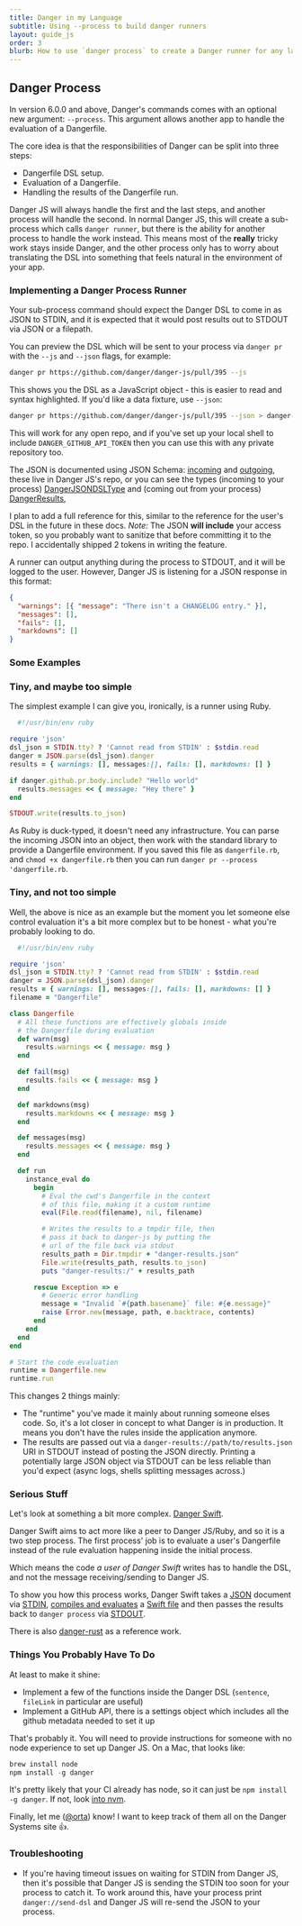 ```yaml
---
title: Danger in my Language
subtitle: Using --process to build danger runners
layout: guide_js
order: 3
blurb: How to use `danger process` to create a Danger runner for any language.
---
```


## Danger Process

In version 6.0.0 and above, Danger's commands comes with an optional new argument: `--process`. This argument allows
another app to handle the evaluation of a Dangerfile.

The core idea is that the responsibilities of Danger can be split into three steps:

- Dangerfile DSL setup.
- Evaluation of a Dangerfile.
- Handling the results of the Dangerfile run.

Danger JS will always handle the first and the last steps, and another process will handle the second. In normal Danger
JS, this will create a sub-process which calls `danger runner`, but there is the ability for another process to handle
the work instead. This means most of the **really** tricky work stays inside Danger, and the other process only has to
worry about translating the DSL into something that feels natural in the environment of your app.

### Implementing a Danger Process Runner

Your sub-process command should expect the Danger DSL to come in as JSON to STDIN, and it is expected that it would post
results out to STDOUT via JSON or a filepath.

You can preview the DSL which will be sent to your process via `danger pr` with the `--js` and `--json` flags, for
example:

```sh
danger pr https://github.com/danger/danger-js/pull/395 --js
```

This shows you the DSL as a JavaScript object - this is easier to read and syntax highlighted. If you'd like a data
fixture, use `--json`:

```sh
danger pr https://github.com/danger/danger-js/pull/395 --json > danger-js-395.dsl.json
```

This will work for any open repo, and if you've set up your local shell to include `DANGER_GITHUB_API_TOKEN` then you
can use this with any private repository too.

The JSON is documented using JSON Schema: [incoming][] and [outgoing][], these live in Danger JS's repo, or you can see
the types (incoming to your process) [DangerJSONDSLType][] and (coming out from your process) [DangerResults][],

I plan to add a full reference for this, similar to the reference for the user's DSL in the future in these docs.
_Note:_ The JSON **will include** your access token, so you probably want to sanitize that before committing it to the
repo. I accidentally shipped 2 tokens in writing the feature.

A runner can output anything during the process to STDOUT, and it will be logged to the user. However, Danger JS is
listening for a JSON response in this format:

```json
{
  "warnings": [{ "message": "There isn't a CHANGELOG entry." }],
  "messages": [],
  "fails": [],
  "markdowns": []
}
```

### Some Examples

### Tiny, and maybe too simple

The simplest example I can give you, ironically, is a runner using Ruby.

```ruby
  #!/usr/bin/env ruby

require 'json'
dsl_json = STDIN.tty? ? 'Cannot read from STDIN' : $stdin.read
danger = JSON.parse(dsl_json).danger
results = { warnings: [], messages:[], fails: [], markdowns: [] }

if danger.github.pr.body.include? "Hello world"
  results.messages << { message: "Hey there" }
end

STDOUT.write(results.to_json)
```

As Ruby is duck-typed, it doesn't need any infrastructure. You can parse the incoming JSON into an object, then work
with the standard library to provide a Dangerfile environment. If you saved this file as `dangerfile.rb`, and
`chmod +x dangerfile.rb` then you can run `danger pr --process 'dangerfile.rb`.

### Tiny, and not too simple

Well, the above is nice as an example but the moment you let someone else control evaluation it's a bit more complex but
to be honest - what you're probably looking to do.

```ruby
  #!/usr/bin/env ruby

require 'json'
dsl_json = STDIN.tty? ? 'Cannot read from STDIN' : $stdin.read
danger = JSON.parse(dsl_json).danger
results = { warnings: [], messages:[], fails: [], markdowns: [] }
filename = "Dangerfile"

class Dangerfile
  # All these functions are effectively globals inside
  # the Dangerfile during evaluation
  def warn(msg)
    results.warnings << { message: msg }
  end

  def fail(msg)
    results.fails << { message: msg }
  end

  def markdowns(msg)
    results.markdowns << { message: msg }
  end

  def messages(msg)
    results.messages << { message: msg }
  end

  def run
    instance_eval do
      begin
        # Eval the cwd's Dangerfile in the context
        # of this file, making it a custom runtime
        eval(File.read(filename), nil, filename)

        # Writes the results to a tmpdir file, then
        # pass it back to danger-js by putting the
        # url of the file back via stdout
        results_path = Dir.tmpdir + "danger-results.json"
        File.write(results_path, results.to_json)
        puts "danger-results:/" + results_path

      rescue Exception => e
        # Generic error handling
        message = "Invalid `#{path.basename}` file: #{e.message}"
        raise Error.new(message, path, e.backtrace, contents)
      end
    end
  end
end

# Start the code evaluation
runtime = Dangerfile.new
runtime.run
```

This changes 2 things mainly:

- The "runtime" you've made it mainly about running someone elses code. So, it's a lot closer in concept to what Danger
  is in production. It means you don't have the rules inside the application anymore.
- The results are passed out via a `danger-results://path/to/results.json` URI in STDOUT instead of posting the JSON
  directly. Printing a potentially large JSON object via STDOUT can be less reliable than you'd expect (async logs,
  shells splitting messages across.)

### Serious Stuff

Let's look at something a bit more complex. [Danger Swift][danger-swift].

Danger Swift aims to act more like a peer to Danger JS/Ruby, and so it is a two step process. The first process' job is
to evaluate a user's Dangerfile instead of the rule evaluation happening inside the initial process.

Which means the code _a user of Danger Swift_ writes has to handle the DSL, and not the message receiving/sending to
Danger JS.

To show you how this process works, Danger Swift takes a [JSON][swift-json] document via [STDIN][swift-stdin], [compiles
and evaluates][swift-eval] a [Swift file][swift-dangerfile] and then passes the results back to `danger process` via
[STDOUT][swift-stdout].

There is also [danger-rust][] as a reference work.

### Things You Probably Have To Do

At least to make it shine:

- Implement a few of the functions inside the Danger DSL (`sentence`, `fileLink` in particular are useful)
- Implement a GitHub API, there is a settings object which includes all the github metadata needed to set it up

That's probably it. You will need to provide instructions for someone with no node experience to set up Danger JS. On a
Mac, that looks like:

```js
brew install node
npm install -g danger
```

It's pretty likely that your CI already has node, so it can just be `npm install -g danger`. If not, look [into nvm][].

Finally, let me ([@orta][]) know! I want to keep track of them all on the Danger Systems site :+1:.

### Troubleshooting

- If you're having timeout issues on waiting for STDIN from Danger JS, then it's possible that Danger JS is sending the
  STDIN too soon for your process to catch it. To work around this, have your process print `danger://send-dsl` and
  Danger JS will re-send the JSON to your process.

[danger-swift]: https://github.com/danger/danger-swift
[swift-json]: https://github.com/danger/danger-swift/blob/master/fixtures/eidolon_609.json
[swift-stdin]:
  https://github.com/danger/danger-swift/blob/1576e336e41698861456533463c8821675427258/Sources/Runner/main.swift#L9-L11
[swift-eval]:
  https://github.com/danger/danger-swift/blob/1576e336e41698861456533463c8821675427258/Sources/Runner/main.swift#L23-L40
[swift-dangerfile]:
  https://github.com/danger/danger-swift/blob/1576e336e41698861456533463c8821675427258/Dangerfile.swift
[swift-stdout]:
  https://github.com/danger/danger-swift/blob/1576e336e41698861456533463c8821675427258/Sources/Runner/main.swift#L48-L50
[swift-first-pr]: https://github.com/danger/danger-swift/pull/12
[dangerjsondsltype]: https://github.com/danger/danger-js/blob/main/source/dsl/DangerDSL.ts
[into nvm]: https://github.com/creationix/nvm
[@orta]: https://github.com/orta
[dangerresults]: https://github.com/danger/danger-js/blob/main/source/dsl/DangerResults.ts
[incoming]: https://github.com/danger/danger-js/blob/main/source/danger-incoming-process-schema.json
[outgoing]: https://github.com/danger/danger-js/blob/main/source/danger-outgoing-process-schema.json
[danger-rust]: https://github.com/danger/rust
